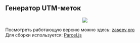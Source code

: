 <h2>Генератор UTM-меток</h2>

<p align="center">
  <a href="http://zaseev.pro/lab/utm-generator/">
    <img src="http://zaseev.pro/public_html/lab/utm-generator/img/img-01.png">
  </a>
</p>

<p>
  Посмотреть работающую версию можно здесь: <a href="http://zaseev.pro/lab/utm-generator/">zaseev.pro</a><br>
  Для сборки используется: <a href="https://github.com/parcel-bundler/parcel">Parcel.js</a>
</p>
